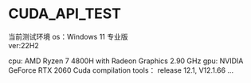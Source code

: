 # CUDA_API_TEST

当前测试环境
os：Windows 11 专业版  
ver:22H2

cpu:	AMD Ryzen 7 4800H with Radeon Graphics            2.90 GHz
gpu: NVIDIA GeForce RTX 2060
Cuda compilation tools： release 12.1, V12.1.66
...

